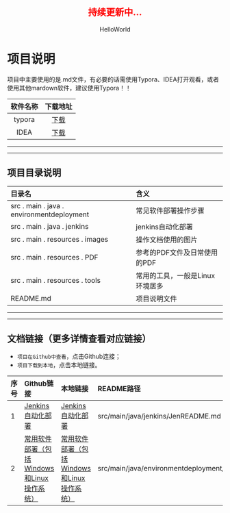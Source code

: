 <h2 style="text-align: center;color:red">持续更新中...</h2>
<p align="center" color=red>HelloWorld</p>

# 项目说明
项目中主要使用的是.md文件，有必要的话需使用Typora、IDEA打开观看，或者使用其他mardown软件，建议使用Typora！！

软件名称|下载地址
:---:|:---:
typora|[下载](https://www.typora.io/#windows)
IDEA|[下载](https://www.jetbrains.com/idea/download/#section=windows)

---
---
## 项目目录说明
目录名|含义
:----|:---
src . main . java . environmentdeployment|常见软件部署操作步骤
src . main . java . jenkins|jenkins自动化部署
src . main . resources . images |操作文档使用的图片
src . main . resources . PDF |参考的PDF文件及日常使用的PDF
src . main . resources . tools |常用的工具，一般是Linux环境居多
README.md|项目说明文件

---
---
## 文档链接（更多详情查看对应链接）
* `项目在Github中查看`，点击Github连接；
* `项目下载到本地`，点击本地链接。

序号|Github链接|本地链接|README路径
:---|:---|:---|:---
1|[Jenkins自动化部署](https://github.com/ZHoodLum/software-architect/blob/master/src/main/java/jenkins/JenREADME.md)|[Jenkins自动化部署](src/main/java/jenkins/JenREADME.md)|src/main/java/jenkins/JenREADME.md
2|[常用软件部署（包括Windows和Linux操作系统）](https://github.com/ZHoodLum/software-architect/blob/master/src/main/java/environmentdeployment/EnvREADME.md)|[常用软件部署（包括Windows和Linux操作系统）](src/main/java/environmentdeployment/EnvREADME.md)|src/main/java/environmentdeployment/EnvREADME.md



